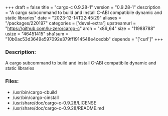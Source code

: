 +++
draft = false
title = "cargo-c 0.9.28-1"
version = "0.9.28-1"
description = "A cargo subcommand to build and install C-ABI compatibile dynamic and static libraries"
date = "2023-12-14T22:45:29"
aliases = "/packages/220197"
categories = ['devel-extra']
upstreamurl = "https://github.com/lu-zero/cargo-c"
arch = "x86_64"
size = "11988788"
usize = "46451415"
sha1sum = "10b0ac53d3649e597092e379ff1914548e4cecbb"
depends = "['curl']"
+++
### Description: 
A cargo subcommand to build and install C-ABI compatibile dynamic and static libraries

### Files: 
* /usr/bin/cargo-cbuild
* /usr/bin/cargo-cinstall
* /usr/share/doc/cargo-c-0.9.28/LICENSE
* /usr/share/doc/cargo-c-0.9.28/README.md
